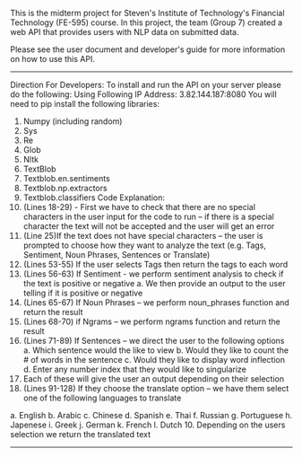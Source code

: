This is the midterm project for Steven's Institute of Technology's Financial Technology (FE-595) course. In this project, the team (Group 7) created a web API that provides users with NLP data on submitted data.

Please see the user document and developer's guide for more information on how to use this API.

******************************************************
Direction For Developers: 
To install and run the API on your server please do the following: 
Using Following IP Address:
3.82.144.187:8080
You will need to pip install the following libraries: 
1. Numpy (including random)
2. Sys
3. Re
4. Glob
5. Nltk
6. TextBlob
7. Textblob.en.sentiments
8. Textblob.np.extractors
9. Textblob.classifiers
Code Explanation: 
1.  (Lines 18-29) - First we have to check that there are no special characters in the user input for the code to run – if there is a special character the text will not be accepted and the user will get an error
2. (Line 25)If the text does not have special characters – the user is prompted to choose how they want to analyze the text (e.g. Tags, Sentiment, Noun Phrases, Sentences or Translate)
3. (Lines 53-55) If the user selects Tags then return the tags to each word
4. (Lines 56-63) If Sentiment - we perform sentiment analysis to check if the text is positive or negative 
a. We then provide an output to the user telling if it is positive or negative 
5. (Lines 65-67) If Noun Phrases – we perform noun_phrases function and return the result
6. (Lines 68-70) if Ngrams – we perform ngrams function and return the result
7. (Lines 71-89) If Sentences – we direct the user to the following options
a. Which sentence would the like to view 
b. Would they like to count the # of words in the sentence
c. Would they like to display word inflection 
d. Enter any number index that they would like to singularize 
8. Each of these will give the user an output depending on their selection 
9. (Lines 91-128) If they choose the translate option – we have them select one of the following languages to translate 

a. English 
b. Arabic 
c. Chinese 
d. Spanish 
e. Thai
f. Russian
g. Portuguese
h. Japenese
i. Greek
j. German
k. French
l. Dutch
10.  Depending on the users selection we return the translated text 
**********************************************************************************
